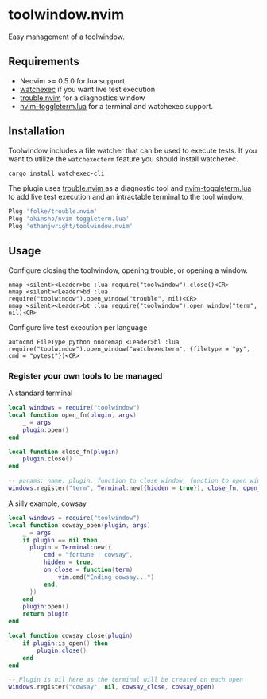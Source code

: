 # toolwindow.nvim

Easy management of a toolwindow.

## Requirements

- Neovim >= 0.5.0 for lua support
- [watchexec](https://github.com/watchexec/watchexec) if you want live test execution
- [trouble.nvim](https://github.com/folke/trouble.nvim) for a diagnostics window
- [nvim-toggleterm.lua]( https://github.com/akinsho/nvim-toggleterm.lua ) for a terminal and watchexec support.

## Installation

Toolwindow includes a file watcher that can be used to execute tests. If you
want to utilize the `watchexecterm` feature you should install watchexec.

```sh
cargo install watchexec-cli
```

The plugin uses [ trouble.nvim ]( https://github.com/folke/trouble.nvim ) as a diagnostic tool and [ nvim-toggleterm.lua ]( https://github.com/akinsho/nvim-toggleterm.lua ) to add live test execution and an intractable terminal to the tool window.

```sh
Plug 'folke/trouble.nvim'
Plug 'akinsho/nvim-toggleterm.lua'
Plug 'ethanjwright/toolwindow.nvim'
```

## Usage

Configure closing the toolwindow, opening trouble, or opening a window.

```
nmap <silent><Leader>bc :lua require("toolwindow").close()<CR>
nmap <silent><Leader>bd :lua require("toolwindow").open_window("trouble", nil)<CR>
nmap <silent><Leader>bt :lua require("toolwindow").open_window("term", nil)<CR>
```

Configure live test execution per language

```
autocmd FileType python nnoremap <Leader>bl :lua require("toolwindow").open_window("watchexecterm", {filetype = "py", cmd = "pytest"})<CR>
```

### Register your own tools to be managed

A standard terminal

```lua
local windows = require("toolwindow")
local function open_fn(plugin, args)
    _ = args
    plugin:open()
end

local function close_fn(plugin)
    plugin.close()
end

-- params: name, plugin, function to close window, function to open window
windows.register("term", Terminal:new({hidden = true}), close_fn, open_fn)
```

A silly example, cowsay

```lua
local windows = require("toolwindow")
local function cowsay_open(plugin, args)
    _ = args
    if plugin == nil then
      plugin = Terminal:new({
          cmd = "fortune | cowsay",
          hidden = true,
          on_close = function(term)
              vim.cmd("Ending cowsay...")
          end,
      })
    end
    plugin:open()
    return plugin
end

local function cowsay_close(plugin)
    if plugin:is_open() then
        plugin:close()
    end
end

-- Plugin is nil here as the terminal will be created on each open
windows.register("cowsay", nil, cowsay_close, cowsay_open)
```
